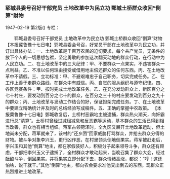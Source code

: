 ### 郓城县委号召好干部党员  土地改革中为民立功  鄄城土桥群众收回“倒算”财物

1947-02-19
第2版()
专栏：

　　郓城县委号召好干部党员
    土地改革中为民立功
    鄄城土桥群众收回“倒算”财物
    【本报冀鲁豫十七日电】郓城县委会号召，好党员干部在土地改革中为民立功，并订出具体办法：一、土地改革是千百万农民的迫切要求，每个共产党员，无条件的放下个人的一切思想包袱，坚定勇敢的参加这次翻天动地的群众行动，在行动中为人民立功。二、在土地改革中的三大纪律：甲、不要群众一点果实，不违害群众一点利益。乙、不准以任何理由接受或借用地主偿还群众的任何东西。丙、在土地改革中不请假。三、立功标准：甲、不避艰难忠于自己职务，切实完成任务。乙、在工作上善于走群众路线，在群众中有威信。丙、自觉的服从组织与遵守纪律。四、各区竞赛条件：甲、按时完成土地改革任务。乙、在充分发动群众上，新区百分之七十村庄，要发动到百分之七十的群众，在百分之三十的村庄要发动到百分之九十的群众；丙、土地改革与发动工作结合的好，保证担架完成任务。丁、在土地改革中要建立精确统计并及时的总结经验写成稿件。五、正确的掌握中农政策。
    【本报冀鲁豫十七日电】鄄城收复后，土桥村恶霸地主被逮捕，群众热火潮天，向奸霸进行总“清算”。土桥村曾经过减租减息和反恶霸等运动，基本群众的生活已得到相当改善，群众也有相当组织。蒋军占领荷泽时，全九区又展开土地改革运动，但土地尚未分配，蒋军就来了，该村的“还乡团”回家威胁打骂群众，并抢去群众分得的财物。被斗争对象李兴玉，更行凶作恶，在村里领头倒地倒果实。蒋军被赶走后，李兴玉和其他“倒算”地主，都在家假装好人，积极分子起来领导斗争，群众还有顾虑，干部把李兴玉父子逮捕了，全村群众才敢动起来，当晚召集了群众大会，经过酝酿斗争，倒回果实。并将果实立即分配下去，群众情绪高涨，都说：“哼！这还怕啥，说干就干。”其他“倒算”地主，都向农会要求准他交出倒去的东西。现群众正热烈推进土地改革。
